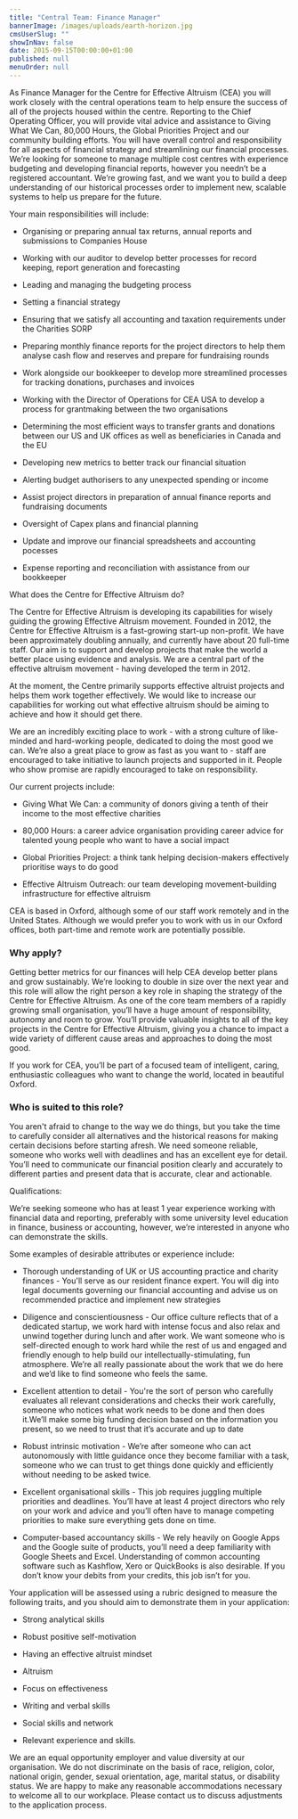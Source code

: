 ```yaml
---
title: "Central Team: Finance Manager"
bannerImage: /images/uploads/earth-horizon.jpg
cmsUserSlug: ""
showInNav: false
date: 2015-09-15T00:00:00+01:00
published: null
menuOrder: null
---
```


  As Finance Manager for the Centre for Effective Altruism (CEA) you will work closely with the central operations team to help ensure the success of all of the projects housed within the centre. Reporting to the Chief Operating Officer, you will provide vital advice and assistance to Giving What We Can, 80,000 Hours, the Global Priorities Project and our community building efforts. You will have overall control and responsibility for all aspects of financial strategy and streamlining our financial processes. We&rsquo;re looking for someone to manage multiple cost centres with experience budgeting and developing financial reports, however you needn&rsquo;t be a registered accountant. We&rsquo;re growing fast, and we want you to build a deep understanding of our historical processes order to implement new, scalable systems to help us prepare for the future.

Your main responsibilities will include:

* Organising or preparing annual tax returns, annual reports and submissions to Companies House

* Working with our auditor to develop better processes for record keeping, report generation and forecasting

* Leading and managing the budgeting process

* Setting a financial strategy

* Ensuring that we satisfy all accounting and taxation requirements under the Charities SORP

* Preparing monthly finance reports for the project directors to help them analyse cash flow and reserves and prepare for fundraising rounds

* Work alongside our bookkeeper to develop more streamlined processes for tracking donations, purchases and invoices

* Working with the Director of Operations for CEA USA to develop a process for grantmaking between the two organisations

* Determining the most efficient ways to transfer grants and donations between our US and UK offices as well as beneficiaries in Canada and the EU

* Developing new metrics to better track our financial situation

* Alerting budget authorisers to any unexpected spending or income

* Assist project directors in preparation of annual finance reports and fundraising documents

* Oversight of Capex plans and financial planning

* Update and improve our financial spreadsheets and accounting pocesses

* Expense reporting and reconciliation with assistance from our bookkeeper

  
What does the Centre for Effective Altruism do?

  
The Centre for Effective Altruism is developing its capabilities for wisely guiding the growing Effective Altruism movement. Founded in 2012, the Centre for Effective Altruism is a fast-growing start-up non-profit. We have been approximately doubling annually, and currently have about 20 full-time staff. Our aim is to support and develop projects that make the world a better place using evidence and analysis. We are a central part of the effective altruism movement - having developed the term in 2012.

  
At the moment, the Centre primarily supports effective altruist projects and helps them work together effectively. We would like to increase our capabilities for working out what effective altruism should be aiming to achieve and how it should get there.

  
We are an incredibly exciting place to work - with a strong culture of like-minded and hard-working people, dedicated to doing the most good we can. We&rsquo;re also a great place to grow as fast as you want to - staff are encouraged to take initiative to launch projects and supported in it. People who show promise are rapidly encouraged to take on responsibility.

  
Our current projects include:

* Giving What We Can: a community of donors giving a tenth of their income to the most effective charities

* 80,000 Hours: a career advice organisation providing career advice for talented young people who want to have a social impact

* Global Priorities Project: a think tank helping decision-makers effectively prioritise ways to do good

* Effective Altruism Outreach: our team developing movement-building infrastructure for effective altruism

  
CEA is based in Oxford, although some of our staff work remotely and in the United States. Although we would prefer you to work with us in our Oxford offices, both part-time and remote work are potentially possible.

   
### Why apply?

Getting better metrics for our finances will help CEA develop better plans and grow sustainably. We&rsquo;re looking to double in size over the next year and this role will allow the right person a key role in shaping the strategy of the Centre for Effective Altruism. As one of the core team members of a rapidly growing small organisation, you&rsquo;ll have a huge amount of responsibility, autonomy and room to grow. You&rsquo;ll provide valuable insights to all of the key projects in the Centre for Effective Altruism, giving you a chance to impact a wide variety of different cause areas and approaches to doing the most good.

If you work for CEA, you&rsquo;ll be part of a focused team of intelligent, caring, enthusiastic colleagues who want to change the world, located in beautiful Oxford.

### Who is suited to this role?

You aren't afraid to change to the way we do things, but you take the time to carefully consider all alternatives and the historical reasons for making certain decisions before starting afresh. We need someone reliable, someone who works well with deadlines and has an excellent eye for detail. You&rsquo;ll need to communicate our financial position clearly and accurately to different parties and present data that is accurate, clear and actionable.

Qualifications:

We&rsquo;re seeking someone who has at least 1 year experience working with financial data and reporting, preferably with some university level education in finance, business or accounting, however, we&rsquo;re interested in anyone who can demonstrate the skills.

Some examples of desirable attributes or experience include:

* Thorough understanding of UK or US accounting practice and charity finances - You'll serve as our resident finance expert. You will dig into legal documents governing our financial accounting and advise us on recommended practice and implement new strategies

* Diligence and conscientiousness - Our office culture reflects that of a dedicated startup, we work hard with intense focus and also relax and unwind together during lunch and after work. We want someone who is self-directed enough to work hard while the rest of us and engaged and friendly enough to help build our intellectually-stimulating, fun atmosphere. We&rsquo;re all really passionate about the work that we do here and we&rsquo;d like to find someone who feels the same.

* Excellent attention to detail - You're the sort of person who carefully evaluates all relevant considerations and checks their work carefully, someone who notices what work needs to be done and then does it.We&rsquo;ll make some big funding decision based on the information you present, so we need to trust that it&rsquo;s accurate and up to date

* Robust intrinsic motivation - We&rsquo;re after someone who can act autonomously with little guidance once they become familiar with a task, someone who we can trust to get things done quickly and efficiently without needing to be asked twice.

* Excellent organisational skills - This job requires juggling multiple priorities and deadlines. You&rsquo;ll have at least 4 project directors who rely on your work and advice and you&rsquo;ll often have to manage competing priorities to make sure everything gets done on time.

* Computer-based accountancy skills - We rely heavily on Google Apps and the Google suite of products, you&rsquo;ll need a deep familiarity with Google Sheets and Excel. Understanding of common accounting software such as Kashflow, Xero or QuickBooks is also desirable. If you don&rsquo;t know your debits from your credits, this job isn&rsquo;t for you.

  
  
Your application will be assessed using a rubric designed to measure the following traits, and you should aim to demonstrate them in your application:

* Strong analytical skills

* Robust positive self-motivation

* Having an effective altruist mindset

* Altruism

* Focus on effectiveness

* Writing and verbal skills

* Social skills and network

* Relevant experience and skills.

We are an equal opportunity employer and value diversity at our organisation. We do not discriminate on the basis of race, religion, color, national origin, gender, sexual orientation, age, marital status, or disability status. We are happy to make any reasonable accommodations necessary to welcome all to our workplace. Please contact us to discuss adjustments to the application process. 

  
  
